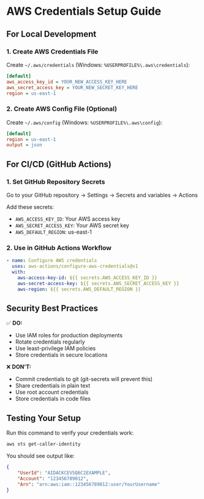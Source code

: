 # AWS Credentials Setup Guide

## For Local Development

### 1. Create AWS Credentials File
Create `~/.aws/credentials` (Windows: `%USERPROFILE%\.aws\credentials`):

```ini
[default]
aws_access_key_id = YOUR_NEW_ACCESS_KEY_HERE
aws_secret_access_key = YOUR_NEW_SECRET_KEY_HERE
region = us-east-1
```

### 2. Create AWS Config File (Optional)
Create `~/.aws/config` (Windows: `%USERPROFILE%\.aws\config`):

```ini
[default]
region = us-east-1
output = json
```

## For CI/CD (GitHub Actions)

### 1. Set GitHub Repository Secrets
Go to your GitHub repository → Settings → Secrets and variables → Actions

Add these secrets:
- `AWS_ACCESS_KEY_ID`: Your AWS access key
- `AWS_SECRET_ACCESS_KEY`: Your AWS secret key
- `AWS_DEFAULT_REGION`: us-east-1

### 2. Use in GitHub Actions Workflow
```yaml
- name: Configure AWS credentials
  uses: aws-actions/configure-aws-credentials@v1
  with:
    aws-access-key-id: ${{ secrets.AWS_ACCESS_KEY_ID }}
    aws-secret-access-key: ${{ secrets.AWS_SECRET_ACCESS_KEY }}
    aws-region: ${{ secrets.AWS_DEFAULT_REGION }}
```

## Security Best Practices

✅ **DO:**
- Use IAM roles for production deployments
- Rotate credentials regularly
- Use least-privilege IAM policies
- Store credentials in secure locations

❌ **DON'T:**
- Commit credentials to git (git-secrets will prevent this)
- Share credentials in plain text
- Use root account credentials
- Store credentials in code files

## Testing Your Setup

Run this command to verify your credentials work:
```powershell
aws sts get-caller-identity
```

You should see output like:
```json
{
    "UserId": "AIDACKCEVSQ6C2EXAMPLE",
    "Account": "123456789012",
    "Arn": "arn:aws:iam::123456789012:user/YourUsername"
}
```
